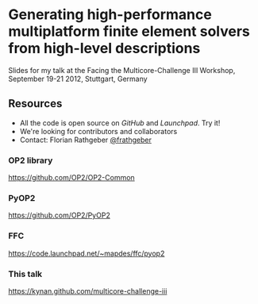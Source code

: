 # Generating high-performance multiplatform finite element solvers from high-level descriptions

Slides for my talk at the Facing the Multicore-Challenge III Workshop, September 19-21 2012, Stuttgart, Germany

## Resources

* All the code is open source on *GitHub* and *Launchpad*. Try it!
* We're looking for contributors and collaborators
* Contact: Florian Rathgeber [@frathgeber](https://twitter.com/frathgeber)

### OP2 library
<https://github.com/OP2/OP2-Common>

### PyOP2
<https://github.com/OP2/PyOP2>

### FFC
<https://code.launchpad.net/~mapdes/ffc/pyop2>

### This talk
<https://kynan.github.com/multicore-challenge-iii>